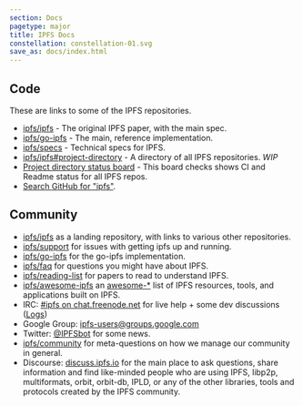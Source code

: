 ```yaml
---
section: Docs
pagetype: major
title: IPFS Docs
constellation: constellation-01.svg
save_as: docs/index.html
---
```


## Code

These are links to some of the IPFS repositories.

- <a class='link-github' href='https://github.com/ipfs/ipfs'>ipfs/ipfs</a> - The original IPFS paper, with the main spec.
- <a class='link-github' href='https://github.com/ipfs/go-ipfs'>ipfs/go-ipfs</a> - The main, reference implementation.
- <a class='link-github' href='https://github.com/ipfs/specs'>ipfs/specs</a> - Technical specs for IPFS.
- <a class='link-github' href='https://github.com/ipfs/ipfs#project-directory'>ipfs/ipfs#project-directory</a> - A directory of all IPFS repositories. _WIP_
- [Project directory status board](http://project-repos.ipfs.io/) - This board checks shows CI and Readme status for all IPFS repos.
- [Search <span class='link-github'>GitHub</span> for "ipfs"](https://github.com/search?q=ipfs&ref=searchresults&type=Repositories&utf8=%E2%9C%93).

## Community

- <a class='link-github' href='https://github.com/ipfs/ipfs'>ipfs/ipfs</a> as a landing repository, with links to various other repositories.
- <a class='link-github' href='https://discuss.ipfs.io/'>ipfs/support</a> for issues with getting ipfs up and running.
- <a class='link-github' href='https://github.com/ipfs/go-ipfs'>ipfs/go-ipfs</a> for the go-ipfs implementation.
- <a class='link-github' href='https://github.com/ipfs/faq'>ipfs/faq</a> for questions you might have about IPFS.
- <a class='link-github' href='https://github.com/ipfs/reading-list'>ipfs/reading-list</a> for papers to read to understand IPFS.
- <a class='link-github' href='https://github.com/ipfs/awesome-ipfs'>ipfs/awesome-ipfs</a> an [awesome-*](https://github.com/sindresorhus/awesome) list of IPFS resources, tools, and applications built on IPFS.
- IRC: [#ipfs on chat.freenode.net](irc://chat.freenode.net/ipfs) for live help + some dev discussions ([Logs](https://botbot.me/freenode/ipfs/))
- Google Group: [ipfs-users@groups.google.com](https://groups.google.com/forum/#!forum/ipfs-users)
- Twitter: [@IPFSbot](https://twitter.com/ipfsbot) for some news.
- <a class='link-github' href='https://github.com/ipfs/community'>ipfs/community</a> for meta-questions on how we manage our community in general.
- Discourse: [discuss.ipfs.io](https://discuss.ipfs.io) for the main place to ask questions, share information and find like-minded people who are using IPFS, libp2p, multiformats, orbit, orbit-db, IPLD, or any of the other libraries, tools and protocols created by the IPFS community.
